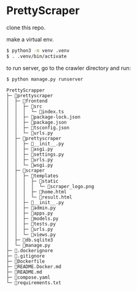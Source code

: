 # PrettyScraper

clone this repo.

make a virtual env.
```bash
$ python3 -m venv .venv
$ . .venv/bin/activate
```

to run server, go to the crawler directory and run:

```bash
$ python manage.py runserver
```


```
PrettyScrapper
├─ 📁prettyscraper
│  ├─ 📁frontend
│  │  ├─ 📁src
│  │  │  └─ 📄index.ts
│  │  ├─ 📄package-lock.json
│  │  ├─ 📄package.json
│  │  ├─ 📄tsconfig.json
│  │  └─ 📄urls.py
│  ├─ 📁prettyscraper
│  │  ├─ 📄__init__.py
│  │  ├─ 📄asgi.py
│  │  ├─ 📄settings.py
│  │  ├─ 📄urls.py
│  │  └─ 📄wsgi.py
│  ├─ 📁scraper
│  │  ├─ 📁templates
│  │  │  ├─ 📁static
│  │  │  │  └─ 📄scraper_logo.png
│  │  │  ├─ 📄home.html
│  │  │  └─ 📄result.html
│  │  ├─ 📄__init__.py
│  │  ├─ 📄admin.py
│  │  ├─ 📄apps.py
│  │  ├─ 📄models.py
│  │  ├─ 📄tests.py
│  │  ├─ 📄urls.py
│  │  └─ 📄views.py
│  ├─ 📄db.sqlite3
│  └─ 📄manage.py
├─ 📄.dockerignore
├─ 📄.gitignore
├─ 📄Dockerfile
├─ 📄README.Docker.md
├─ 📄README.md
├─ 📄compose.yaml
└─ 📄requirements.txt
```